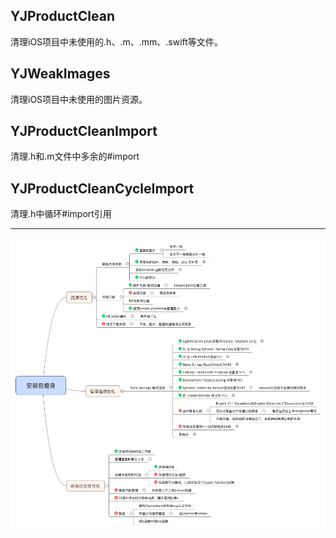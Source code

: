 ## YJProductClean

清理iOS项目中未使用的.h、.m、.mm、.swift等文件。

## YJWeakImages

清理iOS项目中未使用的图片资源。

## YJProductCleanImport

清理.h和.m文件中多余的#import

## YJProductCleanCycleImport

清理.h中循环#import引用

----

![](https://raw.githubusercontent.com/937447974/Blog/master/Resources/2017031401.png)